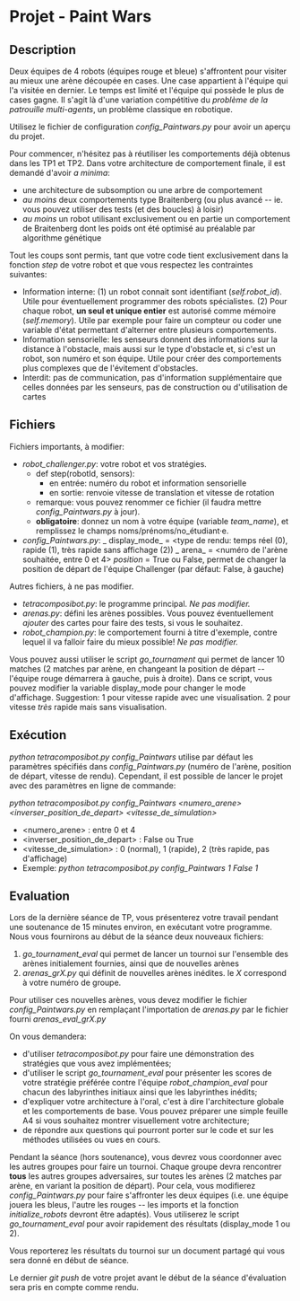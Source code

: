 # Projet - Paint Wars

## Description

Deux équipes de 4 robots (équipes rouge et bleue) s'affrontent pour visiter au mieux une arène découpée en cases. Une case appartient à l'équipe qui l'a visitée en dernier. Le temps est limité et l'équipe qui possède le plus de cases gagne. Il s'agit là d'une variation compétitive du _problème de la patrouille multi-agents_, un problème classique en robotique.

Utilisez le fichier de configuration _config_Paintwars.py_ pour avoir un aperçu du projet.

Pour commencer, n'hésitez pas à réutiliser les comportements déjà obtenus dans les TP1 et TP2. Dans votre architecture de comportement finale, il est demandé d'avoir _a minima_:
* une architecture de subsomption ou une arbre de comportement
* _au moins_ deux comportements type Braitenberg (ou plus avancé -- ie. vous pouvez utiliser des tests (et des boucles) à loisir)
* _au moins_ un robot utilisant exclusivement ou en partie un comportement de Braitenberg dont les poids ont été optimisé au préalable par algorithme génétique

Tout les coups sont permis, tant que votre code tient exclusivement dans la fonction _step_ de votre robot et que vous respectez les contraintes suivantes:
* Information interne: (1) un robot connait sont identifiant (_self.robot_id_). Utile pour éventuellement programmer des robots spécialistes. (2) Pour chaque robot, **un seul et unique entier** est autorisé comme mémoire (_self.memory_). Utile par exemple pour faire un compteur ou coder une variable d'état permettant d'alterner entre plusieurs comportements.
* Information sensorielle: les senseurs donnent des informations sur la distance à l'obstacle, mais aussi sur le type d'obstacle et, si c'est un robot, son numéro et son équipe. Utile pour créer des comportements plus complexes que de l'évitement d'obstacles.
* Interdit: pas de communication, pas d'information supplémentaire que celles données par les senseurs, pas de construction ou d'utilisation de cartes

## Fichiers

Fichiers importants, à modifier:
* _robot_challenger.py_: votre robot et vos stratégies.
  * def step(robotId, sensors):
    * en entrée: numéro du robot et information sensorielle
    * en sortie: renvoie vitesse de translation et vitesse de rotation
  * remarque: vous pouvez renommer ce fichier (il faudra mettre _config_Paintwars.py_ à jour).
  * __obligatoire__: donnez un nom à votre équipe (variable _team_name_), et remplissez le champs noms/prénoms/no_étudiant·e.
* _config_Paintwars.py_:
  _ display_mode_ = <type de rendu: temps réel (0), rapide (1), très rapide sans affichage (2))
  _ arena_ = <numéro de l'arène souhaitée, entre 0 et 4>
  _position_ = True ou False, permet de changer la position de départ de l'équipe Challenger (par défaut: False, à gauche)

Autres fichiers, à ne pas modifier.

* _tetracomposibot.py_: le programme principal. _Ne pas modifier._
* _arenas.py_: défini les arènes possibles. Vous pouvez éventuellement _ajouter_ des cartes pour faire des tests, si vous le souhaitez.
* _robot_champion.py_: le comportement fourni à titre d'exemple, contre lequel il va falloir faire du mieux possible! _Ne pas modifier._

Vous pouvez aussi utiliser le script _go_tournament_ qui permet de lancer 10 matches (2 matches par arène, en changeant la position de départ -- l'équipe rouge démarrera à gauche, puis à droite). Dans ce script, vous pouvez modifier la variable display_mode pour changer le mode d'affichage. Suggestion: 1 pour vitesse rapide avec une visualisation. 2 pour vitesse *très* rapide mais sans visualisation.

## Exécution

_python tetracomposibot.py config_Paintwars_ utilise par défaut les paramètres spécifiés dans _config_Paintwars.py_ (numéro de l'arène, position de départ, vitesse de rendu). Cependant, il est possible de lancer le projet avec des paramètres en ligne de commande:

_python tetracomposibot.py config_Paintwars <numero_arene> <inverser_position_de_depart> <vitesse_de_simulation>_

* <numero_arene> : entre 0 et 4
* <inverser_position_de_depart> : False ou True
* <vitesse_de_simulation> : 0 (normal), 1 (rapide), 2 (très rapide, pas d'affichage)
* Exemple: _python tetracomposibot.py config_Paintwars 1 False 1_

## Evaluation

Lors de la dernière séance de TP, vous présenterez votre travail pendant une soutenance de 15 minutes environ, en exécutant votre programme. Nous vous fournirons au début de la séance deux nouveaux fichiers:
1. _go_tournament_eval_ qui permet de lancer un tournoi sur l'ensemble des arènes initialement fournies, ainsi que de nouvelles arènes
2. _arenas_grX.py_ qui définit de nouvelles arènes inédites. le _X_ correspond à votre numéro de groupe.

Pour utiliser ces nouvelles arènes, vous devez modifier le fichier _config_Paintwars.py_ en remplaçant l'importation de _arenas.py_ par le fichier fourni _arenas_eval_grX.py_

On vous demandera:
* d'utiliser _tetracomposibot.py_ pour faire une démonstration des stratégies que vous avez implémentées;
* d'utiliser le script _go_tournament_eval_ pour présenter les scores de votre stratégie préférée contre l'équipe _robot_champion_eval_ pour chacun des labyrinthes initiaux ainsi que les labyrinthes inédits;
* d'expliquer votre architecture à l'oral, c'est à dire l'architecture globale et les comportements de base. Vous pouvez préparer une simple feuille A4 si vous souhaitez montrer visuellement votre architecture;
* de répondre aux questions qui pourront porter sur le code et sur les méthodes utilisées ou vues en cours.

Pendant la séance (hors soutenance), vous devrez vous coordonner avec les autres groupes pour faire un tournoi. Chaque groupe devra rencontrer **tous** les autres groupes adversaires, sur toutes les arènes (2 matches par arène, en variant la position de départ). Pour cela, vous modifierez _config_Paintwars.py_ pour faire s'affronter les deux équipes (i.e. une équipe jouera les bleus, l'autre les rouges -- les imports et la fonction _initialize_robots_ devront être adaptés). Vous utiliserez le script _go_tournament_eval_  pour avoir rapidement des résultats (display_mode 1 ou 2).

Vous reporterez les résultats du tournoi sur un document partagé qui vous sera donné en début de séance.

Le dernier _git push_ de votre projet avant le début de la séance d'évaluation sera pris en compte comme rendu.
